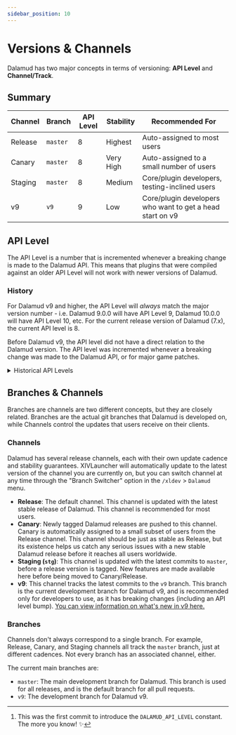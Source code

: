 ```yaml
---
sidebar_position: 10
---
```


# Versions & Channels

Dalamud has two major concepts in terms of versioning: **API Level** and
**Channel/Track**.

## Summary

| Channel | Branch   | API Level | Stability | Recommended For                                           |
| ------- | -------- | --------- | --------- | --------------------------------------------------------- |
| Release | `master` | 8         | Highest   | Auto-assigned to most users                               |
| Canary  | `master` | 8         | Very High | Auto-assigned to a small number of users                  |
| Staging | `master` | 8         | Medium    | Core/plugin developers, testing-inclined users            |
| v9      | `v9`     | 9         | Low       | Core/plugin developers who want to get a head start on v9 |

## API Level

The API Level is a number that is incremented whenever a breaking change is made
to the Dalamud API. This means that plugins that were compiled against an older
API Level will not work with newer versions of Dalamud.

### History

For Dalamud v9 and higher, the API Level will _always_ match the major version
number - i.e. Dalamud 9.0.0 will have API Level 9, Dalamud 10.0.0 will have API
Level 10, etc. For the current release version of Dalamud (7.x), the current API
level is 8.

Before Dalamud v9, the API level did not have a direct relation to the Dalamud
version. The API level was incremented whenever a breaking change was made to
the Dalamud API, or for major game patches.

<details>
<summary>Historical API Levels</summary>

Interested in taking a trip down Dalamud memory lane? Here's a best-effort table
of historical API levels.

:::note

The first commit/date of each API level is not necessarily when the API bump was
released, but rather when the first commit was made that incremented the API
level.

:::

| API Level | First Dalamud Version | First Game Version | .NET Version | First Commit                                                                                      |
| --------- | --------------------- | ------------------ | ------------ | ------------------------------------------------------------------------------------------------- |
| 8         | 7.4.0.0               | Patch 6.3          | .NET 7.0     | [2023-01-10](https://github.com/goatcorp/Dalamud/commit/251359abe92ed805f1163f1a9da28a0aa4f891cb) |
| 7         | 7.0.0.0               | Patch 6.2          | .NET 6.0     | [2022-08-23](https://github.com/goatcorp/Dalamud/commit/6692d560296baab7758a372df10794cdf3717c17) |
| 6         | 6.4.0.0               | Patch 6.1          | .NET 5.0     | [2022-04-13](https://github.com/goatcorp/Dalamud/commit/d9f3800257fe1fa5621b9c13028c06911555889c) |
| 5         | 6.1.0.0               | Patch 6.0          | .NET 5.0     | [2021-12-04](https://github.com/goatcorp/Dalamud/commit/3f4400e67fd7c1a67f0fc86fb283a3ed3fc27304) |
| 4         | 6.0.0.17?             | Patch 5.57hf?      | .NET 5.0     | [2021-07-12](https://github.com/goatcorp/Dalamud/commit/0cb35619d2907d3cb65fce9be7dd08410fe31b7d) |
| 3         | 5.2.3.5?              | Patch 5.45?        | .NET 4.7.2   | [2021-04-01](https://github.com/goatcorp/Dalamud/commit/9751a9fed2e948cb4f114da107a7b55416c287bf) |
| 2         | 5.1.1.2?              | Patch 5.4?         | .NET 4.7.2   | [2020-12-08](https://github.com/goatcorp/Dalamud/commit/04b83f95336ec0ff006febf29b0af0afe2636a65) |
| 1         | 4.9.8.2[^1]          | Patch 5.25?        | .NET 4.7.2   | [2020-06-11](https://github.com/goatcorp/Dalamud/commit/ad93b6324f921b11c7e7dbd4565023697512c0bf) |

[^1]: This was the first commit to introduce the `DALAMUD_API_LEVEL` constant.
The more you know! ✨

</details>

## Branches & Channels

Branches are channels are two different concepts, but they are closely related.
Branches are the actual git branches that Dalamud is developed on, while
Channels control the updates that users receive on their clients.

### Channels

Dalamud has several release channels, each with their own update cadence and
stability guarantees. XIVLauncher will automatically update to the latest
version of the channel you are currently on, but you can switch channel at any
time through the "Branch Switcher" option in the `/xldev` > `Dalamud` menu.

- **Release**: The default channel. This channel is updated with the latest
  stable release of Dalamud. This channel is recommended for most users.
- **Canary**: Newly tagged Dalamud releases are pushed to this channel. Canary
  is automatically assigned to a small subset of users from the Release channel.
  This channel should be just as stable as Release, but its existence helps us
  catch any serious issues with a new stable Dalamud release before it reaches
  all users worldwide.
- **Staging (`stg`)**: This channel is updated with the latest commits to
  `master`, before a release version is tagged. New features are made available
  here before being moved to Canary/Release.
- **v9**: This channel tracks the latest commits to the `v9` branch. This branch
  is the current development branch for Dalamud v9, and is recommended only for
  developers to use, as it has breaking changes (including an API level bump).
  [You can view information on what's new in v9 here.](v9)

### Branches

Channels don't always correspond to a single branch. For example, Release,
Canary, and Staging channels all track the `master` branch, just at different
cadences. Not every branch has an associated channel, either.

The current main branches are:

- `master`: The main development branch for Dalamud. This branch is used for all
  releases, and is the default branch for all pull requests.
- `v9`: The development branch for Dalamud v9.
